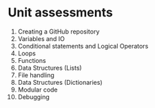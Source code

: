 # Unit assessments
1. Creating a GitHub repository
2. Variables and IO
3. Conditional statements and Logical Operators
4. Loops
5. Functions
6. Data Structures (Lists)
7. File handling
8. Data Structures (Dictionaries)
9. Modular code
10. Debugging 
